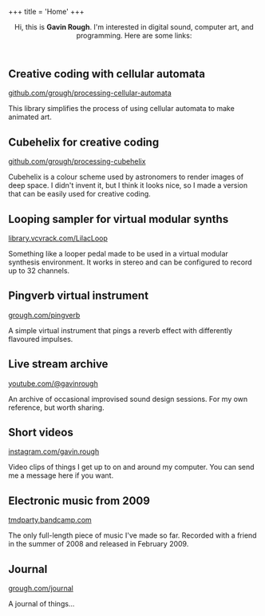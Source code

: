 +++
title = 'Home'
+++
<main>
  <header>
    <p>
        Hi, this is <strong>Gavin Rough</strong>. I'm interested in digital
        sound, computer art, and programming. Here are some links:
    </p>
  </header>
  <section>  <h2>Creative coding with cellular automata</h2>
  <p class="link">
      <a href="https://github.com/grough/processing-cellular-automata"
      >github.com/grough/processing-cellular-automata</a
      >
  </p>
  <p>
      This library simplifies the process of using cellular automata to make
      animated art.
  </p>
  </section>
  <section>
  <p></p>
  <h2>Cubehelix for creative coding</h2>
  <p class="link">
      <a href="https://github.com/grough/processing-cubehelix"
      >github.com/grough/processing-cubehelix</a
      >
  </p>
  <p>
      Cubehelix is a colour scheme used by astronomers to render images of
      deep space. I didn't invent it, but I think it looks nice, so I made a
      version that can be easily used for creative coding.
  </p>
  </section>
  <section>
  <h2>Looping sampler for virtual modular synths</h2>
  <p class="link">
      <a href="https://library.vcvrack.com/LilacLoop"
      >library.vcvrack.com/LilacLoop</a
      >
  </p>
  <p>
      Something like a looper pedal made to be used in a virtual modular
      synthesis environment. It works in stereo and can be configured to
      record up to 32 channels.
  </p>
  </section>
  <section>
  <h2>Pingverb virtual instrument</h2>
  <p class="link">
      <a href="/pingverb/">grough.com/pingverb</a>
  </p>
  <p>
      A simple virtual instrument that pings a reverb effect with
      differently flavoured impulses.
  </p>
  </section>
  <section>
  <h2>Live stream archive</h2>
  <p class="link">
      <a
      href="https://www.youtube.com/playlist?list=PLoUsB0HKq3mw__7hfZ5WsHh5YejiPccEs"
      >youtube.com/@gavinrough</a
      >
  </p>
  <p>
      An archive of occasional improvised sound design sessions. For my own
      reference, but worth sharing.
  </p>
  </section>
  <section>
  <h2>Short videos</h2>
  <p class="link">
      <a href="https://www.instagram.com/gavin.rough"
      >instagram.com/gavin.rough</a
      >
  </p>
  <p>
      Video clips of things I get up to on and around my computer. You can
      send me a message here if you want.
  </p>
  </section>
  <section>
  <h2>Electronic music from 2009</h2>
  <p class="link">
      <a href="http://tmdparty.bandcamp.com">tmdparty.bandcamp.com</a>
  </p>
  <p>
      The only full-length piece of music I've made so far. Recorded with a
      friend in the summer of 2008 and released in February 2009.
  </p>
  </section>
  <section>
  <h2>Journal</h2>
  <p class="link">
      <a href="/journal/">grough.com/journal</a>
  </p>
  <p>
      A journal of things…
  </p>
  </section>
</main>
